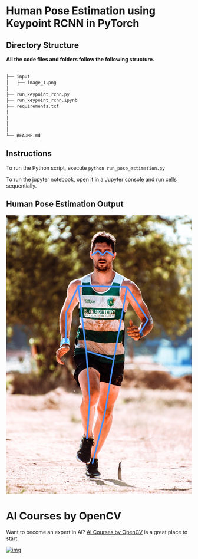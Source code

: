 # Human Pose Estimation using Keypoint RCNN in PyTorch



## Directory Structure

**All the code files and folders follow the following structure.**

```

├── input
│   ├── image_1.png
│    
├── run_keypoint_rcnn.py
├── run_keypoint_rcnn.ipynb
├── requirements.txt
│
│   
│   
│       
└── README.md
```



## Instructions


To run the Python script, execute `python run_pose_estimation.py`

To run the jupyter notebook, open it in a Jupyter console and run cells sequentially.


## Human Pose Estimation Output

![](./output/skeleton-img.jpg)



# AI Courses by OpenCV

Want to become an expert in AI? [AI Courses by OpenCV](https://opencv.org/courses/) is a great place to start.

[![img](https://camo.githubusercontent.com/18c5719ef10afe9607af3e87e990068c942ae4cba8bd4d72d21950d6213ea97e/68747470733a2f2f7777772e6c6561726e6f70656e63762e636f6d2f77702d636f6e74656e742f75706c6f6164732f323032302f30342f41492d436f75727365732d42792d4f70656e43562d4769746875622e706e67)](https://opencv.org/courses/)
